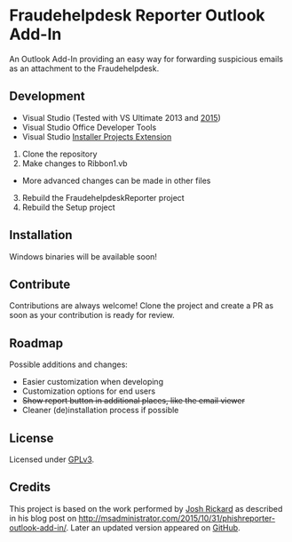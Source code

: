 # Fraudehelpdesk Reporter Outlook Add-In 

An Outlook Add-In providing an easy way for forwarding suspicious emails as an attachment to the Fraudehelpdesk.

## Development

* Visual Studio (Tested with VS Ultimate 2013 and [2015](https://github.com/MSAdministrator/PhishReporter-Outlook-Add-In#requirements-to-buildcustomize-the-phishreporter-outlook-add-in))
* Visual Studio Office Developer Tools
* Visual Studio [Installer Projects Extension](https://visualstudiogallery.msdn.microsoft.com/9abe329c-9bba-44a1-be59-0fbf6151054d)

1. Clone the repository
2. Make changes to Ribbon1.vb
  * More advanced changes can be made in other files
3. Rebuild the FraudehelpdeskReporter project
4. Rebuild the Setup project


## Installation

Windows binaries will be available soon!

## Contribute

Contributions are always welcome! Clone the project and create a PR as soon as your contribution is ready for review.

## Roadmap

Possible additions and changes:

* Easier customization when developing
* Customization options for end users
* ~~Show report button in additional places, like the email viewer~~
* Cleaner (de)installation process if possible

## License

Licensed under [GPLv3](LICENSE).

## Credits

This project is based on the work performed by [Josh Rickard](http://msadministrator.com/) as described in his blog post on http://msadministrator.com/2015/10/31/phishreporter-outlook-add-in/. Later an updated version appeared on [GitHub](https://github.com/MSAdministrator/PhishReporter-Outlook-Add-In).